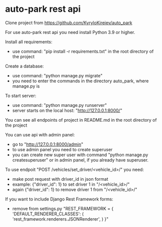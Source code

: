 # auto-park rest api

Clone project from https://github.com/KyryloKireiev/auto_park

For use auto-park rest api you need install Python 3.9 or higher.

Install all requirements:
+ use command: "pip install -r requirements.txt" in the root directory of the project

Create a database:
+ use command: "python manage.py migrate"
+ you need to enter the commands in the directory auto_park, where manage.py is


To start server:
+ use command: "python manage.py runserver"
+ server starts on the local host: "http://127.0.0.1:8000/"

You can see all endpoints of project in README.md in the root directory of the project

You can use api with admin panel:
+ go to "http://127.0.0.1:8000/admin"
+ to use admin panel you need to create superuser  
+ you can create new super user with command "python manage.py createsuperuser"
  or in admin panel, if you already have superuser.
  
To use endpoit "POST /vehicles/set_driver/<vehicle_id>/" you need:
+ make post request with driver_id in json format
+ example: {"driver_id": 1} to set driver 1 in "/<vehicle_id>/"
+ again {"driver_id": 1} to remove driver 1 from "/<vehicle_id>/"

If you want to include Django Rest Framework forms:
+ remove from settings.py "REST_FRAMEWORK = {
    'DEFAULT_RENDERER_CLASSES': (
        'rest_framework.renderers.JSONRenderer',
    )
}"
